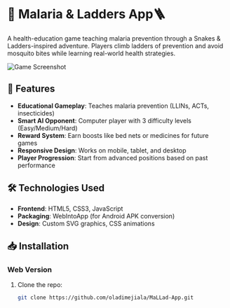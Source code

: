 # 🦟 Malaria & Ladders  App🪜

A health-education game teaching malaria prevention through a Snakes & Ladders-inspired adventure. Players climb ladders of prevention and avoid mosquito bites while learning real-world health strategies.

![Game Screenshot](/screenshots/gameplay.png) <!-- Add a screenshot later -->

## 🌟 Features

- **Educational Gameplay**: Teaches malaria prevention (LLINs, ACTs, insecticides)  
- **Smart AI Opponent**: Computer player with 3 difficulty levels (Easy/Medium/Hard)  
- **Reward System**: Earn boosts like bed nets or medicines for future games  
- **Responsive Design**: Works on mobile, tablet, and desktop  
- **Player Progression**: Start from advanced positions based on past performance  

## 🛠️ Technologies Used

- **Frontend**: HTML5, CSS3, JavaScript  
- **Packaging**: WebIntoApp (for Android APK conversion)  
- **Design**: Custom SVG graphics, CSS animations  

## 📥 Installation

### Web Version
1. Clone the repo:
   ```bash
   git clone https://github.com/oladimejiala/MaLLad-App.git
